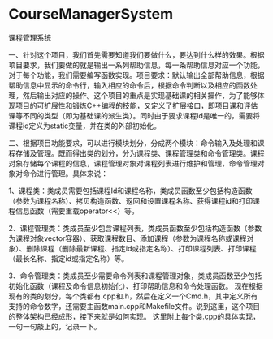 # CourseManagerSystem
课程管理系统


一、针对这个项目，我们首先需要知道我们要做什么，要达到什么样的效果。根据项目要求，我们要做的就是输出一系列帮助信息，每一条帮助信息对应一个功能，对于每个功能，我们需要编写函数实现。项目要求：默认输出全部帮助信息，根据帮助信息中显示的命令行，输入相应的命令后，根据命令判断以及相应的函数处理，然后输出对应的操作。这个项目的重点是实现基础课的相关操作，为了能够体现项目的可扩展性和锻炼C++编程的技能，又定义了扩展接口，即项目课和评估课等不同的类型（即为基础课的派生类）。同时由于要求课程id是唯一的，需要将课程id定义为static变量，并在类的外部初始化。


二、根据项目功能要求，可以进行模块划分，分成两个模块：命令输入及处理和课程存储及管理。既而得出类的划分，分为课程类、课程管理类和命令管理类。课程对象存储每个课程的信息，课程管理对象对课程列表进行维护和管理，命令管理对象对命令进行管理。具体来说：


1、课程类：类成员需要包括课程Id和课程名称，类成员函数至少包括构造函数（参数为课程名称）、拷贝构造函数、返回和设置课程名称、获得课程id和打印课程信息函数（需要重载operator<<）等。


2、课程管理类：类成员至少包含课程列表，类成员函数至少包括构造函数（参数为课程对象vector容器）、获取课程数目、添加课程（参数为课程名称或课程对象）、删除课程（删除最新课程、指定id或指定名称）、打印课程列表、打印课程（最长名称、指定id或指定名称）等。


3、命令管理类：类成员至少需要命令列表和课程管理对象，类成员函数至少包括初始化函数（课程及命令信息初始化）、打印帮助信息和命令处理函数。 现在根据现有的类的划分，每个类都有.cpp和.h，然后在定义一个Cmd.h，其中定义所有支持的命令数字，还需要主函数main.cpp和Makefile文件。说到这里，这个项目的整体架构已经成形，接下来就是如何实现。 这里附上每个类.cpp的具体实现，一句一句敲上的，记录一下。
